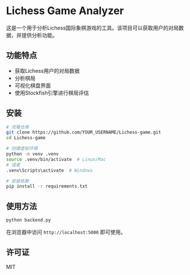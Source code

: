# Lichess Game Analyzer

这是一个用于分析Lichess国际象棋游戏的工具。该项目可以获取用户的对局数据，并提供分析功能。

## 功能特点

- 获取Lichess用户的对局数据
- 分析棋局
- 可视化棋盘界面
- 使用Stockfish引擎进行棋局评估

## 安装

```bash
# 克隆仓库
git clone https://github.com/YOUR_USERNAME/Lichess-game.git
cd Lichess-game

# 创建虚拟环境
python -m venv .venv
source .venv/bin/activate  # Linux/Mac
# 或者
.venv\Scripts\activate  # Windows

# 安装依赖
pip install -r requirements.txt
```

## 使用方法

```bash
python backend.py
```

在浏览器中访问 `http://localhost:5000` 即可使用。

## 许可证

MIT 
